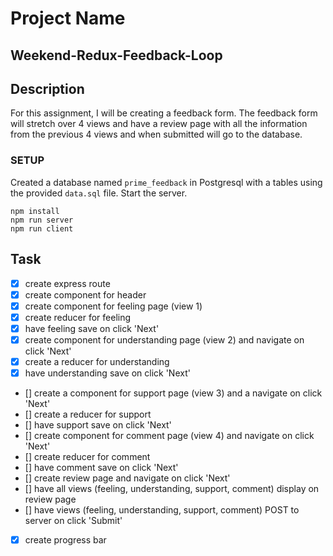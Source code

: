 # Project Name
## Weekend-Redux-Feedback-Loop

## Description

For this assignment, I will be creating a feedback form. The feedback form will stretch over 4 views and have a review page with all the information from the previous 4 views and when submitted will go to the database.

### SETUP

Created a database named `prime_feedback` in Postgresql with a tables using the provided `data.sql` file. Start the server.

```
npm install
npm run server
npm run client
```

## Task
- [x] create express route 
- [x] create component for header
- [x] create component for feeling page (view 1)
- [x] create reducer for feeling
- [x] have feeling save on click 'Next'
- [x] create component for understanding page (view 2) and navigate on click 'Next' 
- [x] create a reducer for understanding 
- [x] have understanding save on click 'Next'
- [] create a component for support page (view 3) and a navigate on click 'Next'
- [] create a reducer for support
- [] have support save on click 'Next'
- [] create component for comment page (view 4) and navigate on click 'Next'
- [] create reducer for comment
- [] have comment save on click 'Next'
- [] create review page and navigate on click 'Next'
- [] have all views (feeling, understanding, support, comment) display on review page
- [] have views (feeling, understanding, support, comment) POST to server on click 'Submit'
- [x] create progress bar